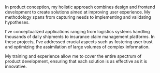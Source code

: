 In product conception, my holistic approach combines design and frontend development to create solutions aimed at improving user experience. My methodology spans from capturing needs to implementing and validating hypotheses.

I've conceptualized applications ranging from logistics systems handling thousands of daily shipments to insurance claim management platforms. In these projects, I've addressed crucial aspects such as fostering user trust and optimizing the assimilation of large volumes of complex information.

My training and experience allow me to cover the entire spectrum of product development, ensuring that each solution is as effective as it is innovative.